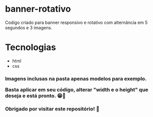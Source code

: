 # banner-rotativo
Codigo criado para banner responsivo e rotativo com alternância em 5 segundos e 3 imagens.

<h1>Tecnologias</h1>

<ul>
  <li> html </li>
  <li> css </li>
 </ul>
 
 <h3> Imagens inclusas na pasta apenas modelos para exemplo.
 <p> Basta aplicar em seu código, alterar "width e o height" que deseja e está pronto. 😁🚀
 <br>
 <h3> Obrigado por visitar este repositório! 🖖
